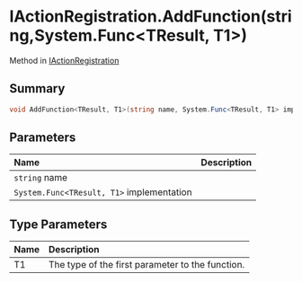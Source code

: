 # IActionRegistration.AddFunction(string,System.Func<TResult, T1>)

Method in [IActionRegistration](/api/csharp/yarn.unity.iactionregistration.md)

## Summary



```csharp
void AddFunction<TResult, T1>(string name, System.Func<TResult, T1> implementation);
```

## Parameters

|Name|Description|
|:---|:---|
|`string` name||
|`System.Func<TResult, T1>` implementation||

## Type Parameters

|Name|Description|
|:---|:---|
|T1|The type of the first parameter to the function.|


